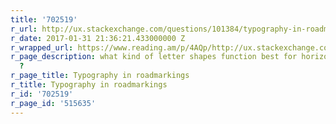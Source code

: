 ```yaml
---
title: '702519'
r_url: http://ux.stackexchange.com/questions/101384/typography-in-roadmarkings
r_date: 2017-01-31 21:36:21.433000000 Z
r_wrapped_url: https://www.reading.am/p/4AQp/http://ux.stackexchange.com/questions/101384/typography-in-roadmarkings
r_page_description: what kind of letter shapes function best for horizontal signing
  ?
r_page_title: Typography in roadmarkings
r_title: Typography in roadmarkings
r_id: '702519'
r_page_id: '515635'
---
```


